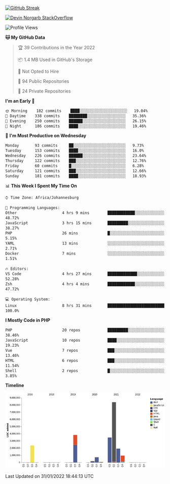 
[![GitHub Streak](http://github-readme-streak-stats.herokuapp.com?user=DevinNorgarb&date_format=M%20j%5B%2C%20Y%5D)](https://git.io/streak-stats)


[![Devin Norgarb StackOverflow](https://github-readme-stackoverflow.vercel.app/?userID=4993755)](https://stackoverflow.com/users/4993755/devin-norgarb)

<!--START_SECTION:waka-->
![Profile Views](http://img.shields.io/badge/Profile%20Views-0-blue)

**🐱 My GitHub Data** 

> 🏆 39 Contributions in the Year 2022
 > 
> 📦 1.4 MB Used in GitHub's Storage 
 > 
> 🚫 Not Opted to Hire
 > 
> 📜 94 Public Repositories 
 > 
> 🔑 24 Private Repositories  
 > 
**I'm an Early 🐤** 

```text
🌞 Morning    182 commits    ████░░░░░░░░░░░░░░░░░░░░░   19.04% 
🌆 Daytime    338 commits    ████████░░░░░░░░░░░░░░░░░   35.36% 
🌃 Evening    250 commits    ██████░░░░░░░░░░░░░░░░░░░   26.15% 
🌙 Night      186 commits    ████░░░░░░░░░░░░░░░░░░░░░   19.46%

```
📅 **I'm Most Productive on Wednesday** 

```text
Monday       93 commits     ██░░░░░░░░░░░░░░░░░░░░░░░   9.73% 
Tuesday      153 commits    ████░░░░░░░░░░░░░░░░░░░░░   16.0% 
Wednesday    226 commits    ██████░░░░░░░░░░░░░░░░░░░   23.64% 
Thursday     122 commits    ███░░░░░░░░░░░░░░░░░░░░░░   12.76% 
Friday       60 commits     █░░░░░░░░░░░░░░░░░░░░░░░░   6.28% 
Saturday     121 commits    ███░░░░░░░░░░░░░░░░░░░░░░   12.66% 
Sunday       181 commits    ████░░░░░░░░░░░░░░░░░░░░░   18.93%

```


📊 **This Week I Spent My Time On** 

```text
⌚︎ Time Zone: Africa/Johannesburg

💬 Programming Languages: 
Other                    4 hrs 9 mins        ████████████░░░░░░░░░░░░░   48.72% 
JavaScript               3 hrs 15 mins       █████████░░░░░░░░░░░░░░░░   38.27% 
PHP                      26 mins             █░░░░░░░░░░░░░░░░░░░░░░░░   5.15% 
YAML                     13 mins             ░░░░░░░░░░░░░░░░░░░░░░░░░   2.71% 
Docker                   7 mins              ░░░░░░░░░░░░░░░░░░░░░░░░░   1.51%

🔥 Editors: 
VS Code                  4 hrs 27 mins       █████████████░░░░░░░░░░░░   52.28% 
Zsh                      4 hrs 4 mins        ████████████░░░░░░░░░░░░░   47.72%

💻 Operating System: 
Linux                    8 hrs 31 mins       █████████████████████████   100.0%

```

**I Mostly Code in PHP** 

```text
PHP                      20 repos            █████████░░░░░░░░░░░░░░░░   38.46% 
JavaScript               10 repos            ████░░░░░░░░░░░░░░░░░░░░░   19.23% 
Vue                      7 repos             ███░░░░░░░░░░░░░░░░░░░░░░   13.46% 
HTML                     6 repos             ███░░░░░░░░░░░░░░░░░░░░░░   11.54% 
Shell                    2 repos             █░░░░░░░░░░░░░░░░░░░░░░░░   3.85%

```


**Timeline**

![Chart not found](https://raw.githubusercontent.com/DevinNorgarb/DevinNorgarb/main/charts/bar_graph.png) 


 Last Updated on 31/01/2022 18:44:13 UTC
<!--END_SECTION:waka-->

